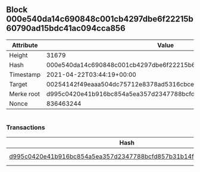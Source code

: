 ## Block 000e540da14c690848c001cb4297dbe6f22215b60790ad15bdc41ac094cca856

Attribute | Value
--- | ---
Height | 31679
Hash | 000e540da14c690848c001cb4297dbe6f22215b60790ad15bdc41ac094cca856
Timestamp | 2021-04-22T03:44:19+00:00
Target | 00254142f49eaaa504dc75712e8378ad5316cbcead634704b3734b6271167cc4
Merke root | d995c0420e41b916bc854a5ea357d2347788bcfd857b31b14f99fc654ab033b7
Nonce | 836463244

```

```

### Transactions

Hash | Amount
--- | ---
[d995c0420e41b916bc854a5ea357d2347788bcfd857b31b14f99fc654ab033b7](d995c0420e41b916bc854a5ea357d2347788bcfd857b31b14f99fc654ab033b7.md) | 10.00000000 SKEPTI 
